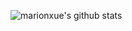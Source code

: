 ![marionxue's github stats](https://github-readme-stats.vercel.app/api?username=gsh3ll&theme=radical) 
